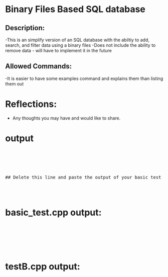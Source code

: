 
# Binary Files Based SQL database

## Description: 
-This is an simplify version of an SQL database with the abiltiy to add, search, and filter data using a binary files
-Does not include the ability to remove data - will have to implement it in the future

## Allowed Commands:
-It is easier to have some examples command and explains them than listing them out



# Reflections:

- Any thoughts you may have and would like to share.

# **output**
<pre>
<br/><br/><br/><br/>
## Delete this line and paste the output of your basic test and then testB here
</pre>


<br/><br/>

# basic_test.cpp output:
<pre>
<br/><br/><br/><br/>
</pre>
# testB.cpp output:
<pre>
<br/><br/><br/><br/>
</pre>


